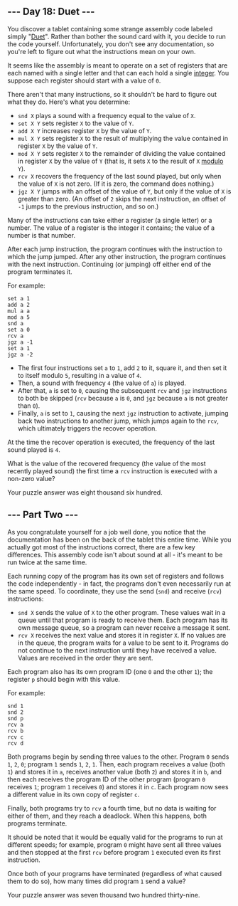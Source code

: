## --- Day 18: Duet ---

You discover a tablet containing some strange assembly code labeled simply "[Duet](https://en.wikipedia.org/wiki/Duet)". Rather than bother the sound card with it, you decide to run the code yourself. Unfortunately, you don't see any documentation, so you're left to figure out what the instructions mean on your own.

It seems like the assembly is meant to operate on a set of registers that are each named with a single letter and that can each hold a single [integer](https://en.wikipedia.org/wiki/Integer). You suppose each register should start with a value of ```0```.

There aren't that many instructions, so it shouldn't be hard to figure out what they do. Here's what you determine:

- ```snd X``` plays a sound with a frequency equal to the value of ```X```.
- ```set X Y``` sets register ```X``` to the value of ```Y```.
- ```add X Y``` increases register ```X``` by the value of ```Y```.
- ```mul X Y``` sets register ```X``` to the result of multiplying the value contained in register ```X``` by the value of ```Y```.
- ```mod X Y``` sets register ```X``` to the remainder of dividing the value contained in register ```X``` by the value of ```Y``` (that is, it sets ```X``` to the result of ```X``` [modulo](https://en.wikipedia.org/wiki/Modulo_operation) ```Y```).
- ```rcv X``` recovers the frequency of the last sound played, but only when the value of ```X``` is not zero. (If it is zero, the command does nothing.)
- ```jgz X Y``` jumps with an offset of the value of ```Y```, but only if the value of ```X``` is greater than zero. (An offset of ```2``` skips the next instruction, an offset of ```-1``` jumps to the previous instruction, and so on.)

Many of the instructions can take either a register (a single letter) or a number. The value of a register is the integer it contains; the value of a number is that number.

After each jump instruction, the program continues with the instruction to which the jump jumped. After any other instruction, the program continues with the next instruction. Continuing (or jumping) off either end of the program terminates it.

For example:

```
set a 1
add a 2
mul a a
mod a 5
snd a
set a 0
rcv a
jgz a -1
set a 1
jgz a -2
```

- The first four instructions set ```a``` to ```1```, add ```2``` to it, square it, and then set it to itself modulo ```5```, resulting in a value of ```4```.
- Then, a sound with frequency ```4``` (the value of ```a```) is played.
- After that, ```a``` is set to ```0```, causing the subsequent ```rcv``` and ```jgz``` instructions to both be skipped (```rcv``` because ```a``` is ```0```, and ```jgz``` because ```a``` is not greater than ```0```).
- Finally, ```a``` is set to ```1```, causing the next ```jgz``` instruction to activate, jumping back two instructions to another jump, which jumps again to the ```rcv```, which ultimately triggers the recover operation.

At the time the recover operation is executed, the frequency of the last sound played is ```4```.

What is the value of the recovered frequency (the value of the most recently played sound) the first time a ```rcv``` instruction is executed with a non-zero value?

Your puzzle answer was eight thousand six hundred.

## --- Part Two ---

As you congratulate yourself for a job well done, you notice that the documentation has been on the back of the tablet this entire time. While you actually got most of the instructions correct, there are a few key differences. This assembly code isn't about sound at all - it's meant to be run twice at the same time.

Each running copy of the program has its own set of registers and follows the code independently - in fact, the programs don't even necessarily run at the same speed. To coordinate, they use the send (```snd```) and receive (```rcv```) instructions:

- ```snd X``` sends the value of ```X``` to the other program. These values wait in a queue until that program is ready to receive them. Each program has its own message queue, so a program can never receive a message it sent.
- ```rcv X``` receives the next value and stores it in register ```X```. If no values are in the queue, the program waits for a value to be sent to it. Programs do not continue to the next instruction until they have received a value. Values are received in the order they are sent.

Each program also has its own program ID (one ```0``` and the other ```1```); the register ```p``` should begin with this value.

For example:

```
snd 1
snd 2
snd p
rcv a
rcv b
rcv c
rcv d
```

Both programs begin by sending three values to the other. Program ```0``` sends ```1```, ```2```, ```0```; program ```1``` sends ```1```, ```2```, ```1```. Then, each program receives a value (both ```1```) and stores it in ```a```, receives another value (both ```2```) and stores it in ```b```, and then each receives the program ID of the other program (program ```0``` receives ```1```; program ```1``` receives ```0```) and stores it in ```c```. Each program now sees a different value in its own copy of register ```c```.

Finally, both programs try to ```rcv``` a fourth time, but no data is waiting for either of them, and they reach a deadlock. When this happens, both programs terminate.

It should be noted that it would be equally valid for the programs to run at different speeds; for example, program ```0``` might have sent all three values and then stopped at the first ```rcv``` before program ```1``` executed even its first instruction.

Once both of your programs have terminated (regardless of what caused them to do so), how many times did program ```1``` send a value?

Your puzzle answer was seven thousand two hundred thirty-nine.